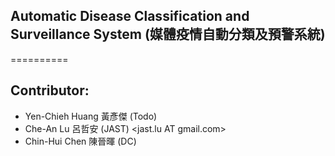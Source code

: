 ## Automatic Disease Classification and Surveillance System (媒體疫情自動分類及預警系統)

==========

## Contributor:
* Yen-Chieh Huang 黃彥傑 (Todo) <todo2015 AT gmail.com>
* Che-An Lu 呂哲安 (JAST) <jast.lu AT gmail.com>
* Chin-Hui Chen 陳晉暉 (DC) <dongogo AT gmail.com>
